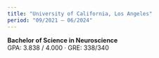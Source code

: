 ```yaml
---
title: "University of California, Los Angeles"
period: "09/2021 – 06/2024"
---
```


**Bachelor of Science in Neuroscience**  
GPA: 3.838 / 4.000 · GRE: 338/340
